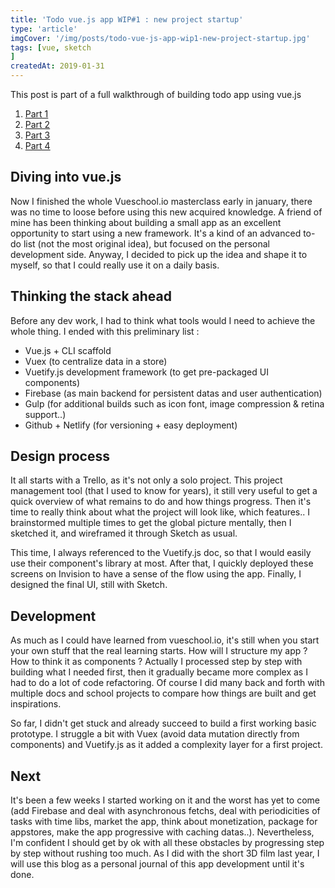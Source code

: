 ```yaml
---
title: 'Todo vue.js app WIP#1 : new project startup'
type: 'article'
imgCover: '/img/posts/todo-vue-js-app-wip1-new-project-startup.jpg'
tags: [vue, sketch
]
createdAt: 2019-01-31
---
```


This post is part of a full walkthrough of building todo app using vue.js
<!--more-->

1. [Part 1](/posts/todo-vue-js-app-wip1-new-project-startup)
1. [Part 2](/posts/todo-vue-js-app-wip2-vuex-modules-firebase)
1. [Part 3](/posts/todo-vue-js-app-wip3-turning-spa-pwa)
1. [Part 4](/posts/todo-vue-js-app-wip4-alpha-launch-weekx)

## Diving into vue.js

Now I finished the whole Vueschool.io masterclass early in january, there was no time to loose before using this new acquired knowledge. A friend of mine has been thinking about building a small app as an excellent opportunity to start using a new framework. It's a kind of an advanced to-do list (not the most original idea), but focused on the personal development side. Anyway, I decided to pick up the idea and shape it to myself, so that I could really use it on a daily basis.

## Thinking the stack ahead

Before any dev work, I had to think what tools would I need to achieve the whole thing. I ended with this preliminary list :

* Vue.js + CLI scaffold
* Vuex (to centralize data in a store)
* Vuetify.js development framework (to get pre-packaged UI components)
* Firebase (as main backend for persistent datas and user authentication)
* Gulp (for additional builds such as icon font, image compression & retina support..)
* Github + Netlify (for versioning + easy deployment)

## Design process

It all starts with a Trello, as it's not only a solo project. This project management tool (that I used to know for years), it still very useful to get a quick overview of what remains to do and how things progress. Then it's time to really think about what the project will look like, which features.. I brainstormed multiple times to get the global picture mentally, then I sketched it, and wireframed it through Sketch as usual. 

This time, I always referenced to the Vuetify.js doc, so that I would easily use their component's library at most. After that, I quickly deployed these screens on Invision to have a sense of the flow using the app. Finally, I designed the final UI, still with Sketch.

## Development

As much as I could have learned from vueschool.io, it's still when you start your own stuff that the real learning starts. How will I structure my app ? How to think it as components ? Actually I processed step by step with building what I needed first, then it gradually became more complex as I had to do a lot of code refactoring. Of course I did many back and forth with multiple docs and school projects to compare how things are built and get inspirations.

So far, I didn't get stuck and already succeed to build a first working basic prototype. I struggle a bit with Vuex (avoid data mutation directly from components) and Vuetify.js as it added a complexity layer for a first project.

## Next

It's been a few weeks I started working on it and the worst has yet to come (add Firebase and deal with asynchronous fetchs, deal with periodicities of tasks with time libs, market the app, think about monetization, package for appstores, make the app progressive with caching datas..). Nevertheless, I'm confident I should get by ok with all these obstacles by progressing step by step without rushing too much. As I did with the short 3D film last year, I will use this blog as a personal journal of this app development until it's done.
